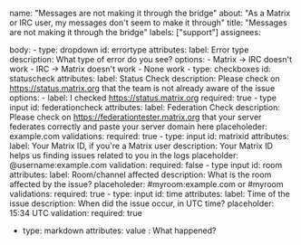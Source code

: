 name: "Messages are not making it through the bridge"
about: "As a Matrix or IRC user, my messages don't seem to make it through"
title: "Messages are not making it through the bridge"
labels: ["support"]
assignees: 

body:
    - type: dropdown
      id: errortype
      attributes:
        label: Error type
        description: What type of error do you see?
        options:
          - Matrix -> IRC doesn't work
          - IRC -> Matrix doesn't work
          - None work
    - type: checkboxes
      id: statuscheck
      attributes:
        label: Status Check
        description: Please check on https://status.matrix.org that the team is not already aware of the issue
        options:
          - label: I checked https://status.matrix.org
            required: true
    - type input
      id: federationcheck
      attributes:
        label: Federation Check
        description: Please check on https://federationtester.matrix.org that your server federates correctly and paste your server domain here
        placeholeder: example.com
      validations:
        required: true
    - type: input
      id: matrixid
      attributes:
        label: Your Matrix ID, if you're a Matrix user
        description: Your Matrix ID helps us finding issues related to you in the logs
        placeholder: @username:example.com
      validation:
        required: false
    - type input
      id: room
      attributes:
        label: Room/channel affected
        description: What is the room affected by the issue?
        placeholeder: #myroom:example.com or #myroom
      validations:
        required: true
    - type: input
      id: time
      attributes:
        label: Time of the issue
        description: When did the issue occur, in UTC time?
        placeholder: 15:34 UTC
      validation:
        required: true
  - type: markdown
    attributes:
      value : What happened?
